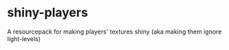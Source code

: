 # shiny-players
 A resourcepack for making players' textures shiny (aka making them ignore light-levels)
